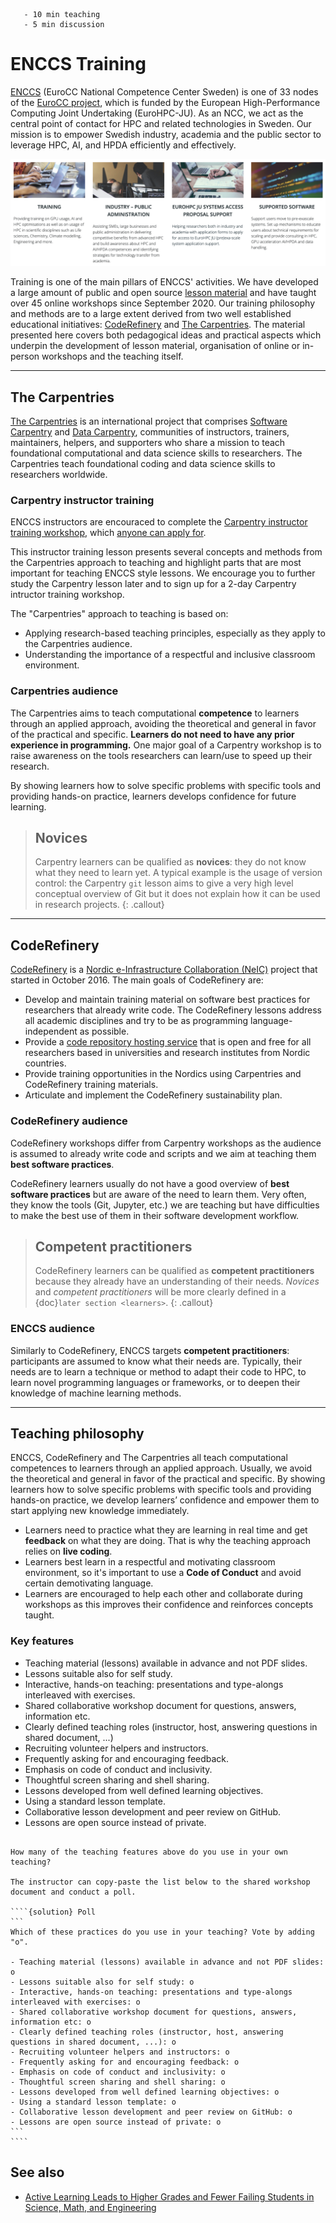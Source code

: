 ```{instructor-note}
   - 10 min teaching
   - 5 min discussion
```   

# ENCCS Training

[ENCCS](https://enccs.se/) (EuroCC National Competence Center Sweden) is one of 33 
nodes of the [EuroCC project](https://www.eurocc-access.eu/), which is funded by the 
European High-Performance Computing Joint Undertaking (EuroHPC-JU). As an NCC, we act as the central point of contact for HPC and related technologies in Sweden.
Our mission is to empower Swedish industry, academia and the public sector to leverage HPC, AI, and HPDA efficiently and effectively. 

![ENCCS pillars](img/about_enccs.png)

Training is one of the main pillars of ENCCS' activities. We have developed a large amount of 
public and open source [lesson material](https://enccs.se/lessons/) and have taught over 45 
online workshops since September 2020. 
Our training philosophy and methods are to a large extent derived from two well established 
educational initiatives: [CodeRefinery](https://coderefinery.org/) and [The Carpentries](https://carpentries.org/). The material presented here covers both pedagogical ideas and practical 
aspects which underpin the development of lesson material, organisation of online or in-person 
workshops and the teaching itself.


---

## The Carpentries
 
[The Carpentries](https://carpentries.org/) is an international project that comprises [Software Carpentry](https://software-carpentry.org/) and [Data Carpentry](https://datacarpentry.org/), 
communities of instructors, trainers, maintainers, helpers, and supporters who share a mission to 
teach foundational computational and data science skills to researchers. The Carpentries teach 
foundational coding and data science skills to researchers worldwide.

### Carpentry instructor training

ENCCS instructors are encouraced to complete the
[Carpentry instructor training workshop](https://carpentries.github.io/instructor-training/), which
[anyone can apply for](https://carpentries.org/become-instructor/).

This instructor training lesson presents several concepts and methods from the Carpentries 
approach to teaching and highlight parts that are most important for teaching ENCCS style lessons.
We encourage you to further study the Carpentry lesson later and to sign up for a 2-day Carpentry
intructor training workshop.

The "Carpentries" approach to teaching is based on:

- Applying research-based teaching principles, especially as they apply to the 
  Carpentries audience.
- Understanding the importance of a respectful and inclusive classroom environment.

### Carpentries audience

The Carpentries aims to teach computational **competence** to learners through an applied approach, avoiding the theoretical and general in favor of the practical and specific.
**Learners do not need to have any prior experience in programming.**  One major goal of a Carpentry workshop is to raise awareness on the tools researchers can learn/use to speed up their research.

By showing learners how to solve specific problems with specific tools and providing hands-on practice, learners develops confidence for future learning.

> ## Novices
> Carpentry learners can be qualified as **novices**: they do not know what they need to learn yet. A typical example is the usage of version control: the Carpentry `git` lesson aims to give a very high level conceptual overview of Git but it does not explain how it can be used in research projects.
{: .callout}

---

## CodeRefinery

[CodeRefinery](https://coderefinery.org/) is a [Nordic e-Infrastructure Collaboration (NeIC)](https://neic.no/) project that started in October 2016.
The main goals of CodeRefinery are:
- Develop and maintain training material on software best practices for researchers that already write code. The CodeRefinery lessons address all academic disciplines and try to be as programming language-independent as possible.
- Provide a [code repository hosting service](https://coderefinery.org/repository/) that is open and free for all researchers based in universities and research institutes from Nordic countries.
- Provide training opportunities in the Nordics using Carpentries and CodeRefinery training materials.
- Articulate and implement the CodeRefinery sustainability plan.

### CodeRefinery audience

CodeRefinery workshops differ from Carpentry workshops as the audience is assumed to already write code and scripts and we aim at teaching them **best software practices**.

CodeRefinery learners usually do not have a good overview of **best software practices** but are aware of the need to learn them. Very often, they know the tools (Git, Jupyter, etc.) we are teaching but have difficulties to make the best use of them in their software development workflow.

> ## Competent practitioners
> CodeRefinery learners can be qualified as **competent practitioners** because they already have an understanding of their needs.
> *Novices* and *competent practitioners* will be more clearly defined in a {doc}`later section <learners>`.
{: .callout}

### ENCCS audience

Similarly to CodeRefinery, ENCCS targets **competent practitioners**: participants are assumed 
to know what their needs are. Typically, their needs are to learn a technique or method to adapt 
their code to HPC, to learn novel programming languages or frameworks, or to deepen their knowledge 
of machine learning methods.

---

## Teaching philosophy

ENCCS, CodeRefinery and The Carpentries all teach computational competences to learners through 
an applied approach. 
Usually, we avoid the theoretical and general in favor of the practical and specific. By 
showing learners how to solve specific problems with specific tools and providing hands-on 
practice, we develop learners’ confidence and empower them to start applying new knowledge 
immediately.

- Learners need to practice what they are learning in real time and get **feedback** on what they are doing. That is why the teaching approach relies on **live coding**.
- Learners best learn in a respectful and motivating classroom environment, so it's important to use a **Code of Conduct** and avoid certain demotivating language. 
- Learners are encouraged to help each other and collaborate during workshops as this improves their confidence and reinforces concepts taught.


### Key features 

- Teaching material (lessons) available in advance and not PDF slides.
- Lessons suitable also for self study.
- Interactive, hands-on teaching: presentations and type-alongs interleaved with exercises.
- Shared collaborative workshop document for questions, answers, information etc.
- Clearly defined teaching roles (instructor, host, answering questions in shared document, ...)
- Recruiting volunteer helpers and instructors.
- Frequently asking for and encouraging feedback.
- Emphasis on code of conduct and inclusivity.
- Thoughtful screen sharing and shell sharing.
- Lessons developed from well defined learning objectives.
- Using a standard lesson template.
- Collaborative lesson development and peer review on GitHub.
- Lessons are open source instead of private.

`````{challenge} How common are these practices?

How many of the teaching features above do you use in your own teaching? 

The instructor can copy-paste the list below to the shared workshop document and conduct a poll. 

````{solution} Poll
```
Which of these practices do you use in your teaching? Vote by adding "o".

- Teaching material (lessons) available in advance and not PDF slides: o
- Lessons suitable also for self study: o
- Interactive, hands-on teaching: presentations and type-alongs interleaved with exercises: o
- Shared collaborative workshop document for questions, answers, information etc: o
- Clearly defined teaching roles (instructor, host, answering questions in shared document, ...): o
- Recruiting volunteer helpers and instructors: o
- Frequently asking for and encouraging feedback: o
- Emphasis on code of conduct and inclusivity: o
- Thoughtful screen sharing and shell sharing: o
- Lessons developed from well defined learning objectives: o
- Using a standard lesson template: o
- Collaborative lesson development and peer review on GitHub: o
- Lessons are open source instead of private: o
```
````
`````

## See also

- [Active Learning Leads to Higher Grades and Fewer Failing Students in Science, Math, and Engineering](https://www.wired.com/2014/05/empzeal-active-learning/)
